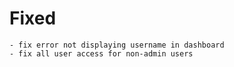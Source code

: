 # Fixed
    - fix error not displaying username in dashboard
    - fix all user access for non-admin users